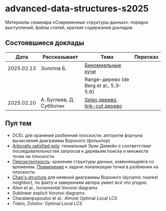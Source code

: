 # advanced-data-structures-s2025
Материалы семинара «Современные структуры данных»: порядок выступлений, файлы статей, краткие содержания докладов.

## Состоявшиеся доклады


| Дата | Рассказывает | Тема | Пересказ |
|------|--------------|------|----------| 
| 2025.02.13 | Золотов Б. | [Биномиальные кучи](https://neerc.ifmo.ru/wiki/index.php?title=%D0%91%D0%B8%D0%BD%D0%BE%D0%BC%D0%B8%D0%B0%D0%BB%D1%8C%D0%BD%D0%B0%D1%8F_%D0%BA%D1%83%D1%87%D0%B0) | |
| | | Range-дерево (de Berg et al., 5.3–5.6) | |
| 2025.02.20 | А. Буглеев, Д. Субботин | [Splay дерево](https://www.cs.cmu.edu/~sleator/papers/self-adjusting.pdf), [link-cut дерево](https://www.cs.cmu.edu/~sleator/papers/dynamic-trees.pdf) | |


## Пул тем

- DCEL для хранения разбиений плоскости; алгоритм форчуна вычисления диаграммы Вороного (фольклор)
- [Arborally satisfied sets](https://erikdemaine.org/papers/BST_SODA2009/paper.pdf):
  гениальный Эрик Демейн о соответствии последовательностей запросов к деревьям поиска и множеств точек на плоскости.
- [Персистентность](https://www.cs.cmu.edu/~sleator/papers/another-persistence.pdf):
  хранение структуры данных, изменяющейся со временем.
  [Применение](https://dl.acm.org/doi/pdf/10.1145/6138.6151)
  к задаче локализации точки в разбиении на плоскости.
- [Chan's structure](https://tmc.web.engr.illinois.edu/dch3d.pdf) для неявной диаграммы Вороного (dynamic nearest neighbor), по факту и заверениям автора умеет *всё что угодно.*
- Allen et al., Incremental Voronoi diagrams
- Sublinear explicit Voronoi diagrams
- Charalampopoulos et al.: Almost Optimal Local LCS
- Tiskin, Zolotov: Optimal Local LCS

